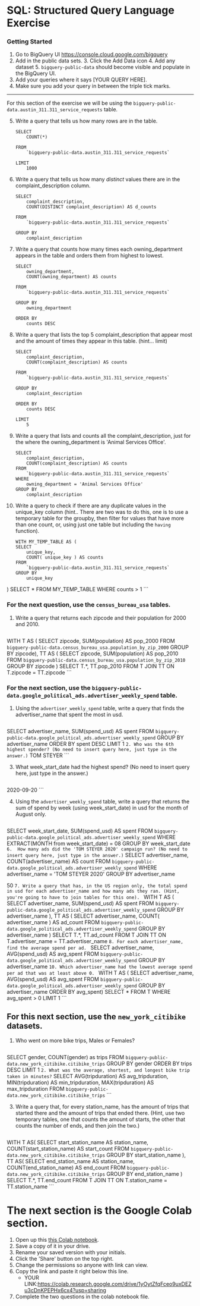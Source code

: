 
# SQL:  Structured Query Language  Exercise

### Getting Started
1. Go to BigQuery UI https://console.cloud.google.com/bigquery
2. Add in the public data sets. 
	3. Click the Add Data icon
	4. Add any dataset
	5. `bigquery-public-data` should become visible and populate in the BigQuery UI. 
3. Add your queries where it says [YOUR QUERY HERE].
4. Make sure you add your query in between the triple tick marks. 
---

For this section of the exercise we will be using the `bigquery-public-data.austin_311.311_service_requests`  table. 

5. Write a query that tells us how many rows are in the table. 
	```
	SELECT
		COUNT(*)

	FROM
  		`bigquery-public-data.austin_311.311_service_requests`
  
	LIMIT
  		1000
	```

7. Write a query that tells us how many _distinct_ values there are in the complaint_description column.
	``` 
	SELECT
		complaint_description,
  		COUNT(DISTINCT complaint_description) AS d_counts
 
	FROM
  		`bigquery-public-data.austin_311.311_service_requests`
  
	GROUP BY
  		complaint_description
	```
  
8. Write a query that counts how many times each owning_department appears in the table and orders them from highest to lowest. 
	``` 
	SELECT
  		owning_department,
  		COUNT(owning_department) AS counts
 
	FROM
  		`bigquery-public-data.austin_311.311_service_requests`
  
	GROUP BY
  		owning_department

	ORDER BY
    	counts DESC
	```

9. Write a query that lists the top 5 complaint_description that appear most and the amount of times they appear in this table. (hint... limit)
	```
	SELECT
		complaint_description,
		COUNT(complaint_description) AS counts
	
	FROM
		`bigquery-public-data.austin_311.311_service_requests`
	
	GROUP BY
		complaint_description

	ORDER BY
		counts DESC

	LIMIT
		5
	  ```
10. Write a query that lists and counts all the complaint_description, just for the where the owning_department is 'Animal Services Office'.
	```
	SELECT
  		complaint_description,
  		COUNT(complaint_description) AS counts
	FROM
  		`bigquery-public-data.austin_311.311_service_requests`
	WHERE
  		owning_department = 'Animal Services Office' 
	GROUP BY
  		complaint_description
	```

11. Write a query to check if there are any duplicate values in the unique_key column (hint.. There are two was to do this, one is to use a temporary table for the groupby, then filter for values that have more than one count, or, using just one table but including the  `having` function). 
	```
	WITH MY_TEMP_TABLE AS (
	SELECT
  		unique_key,
  		COUNT( unique_key ) AS counts
	FROM
  		`bigquery-public-data.austin_311.311_service_requests`
	GROUP BY
  		unique_key
)
SELECT * FROM MY_TEMP_TABLE
WHERE counts > 1
	```


### For the next question, use the `census_bureau_usa` tables.

1. Write a query that returns each zipcode and their population for 2000 and 2010. 
	```
WITH
  T AS (
  SELECT
    zipcode,
    SUM(population) AS pop_2000
  FROM
    `bigquery-public-data.census_bureau_usa.population_by_zip_2000`
  GROUP BY
    zipcode),
  TT AS (
  SELECT
    zipcode,
    SUM(population) AS pop_2010
  FROM
    `bigquery-public-data.census_bureau_usa.population_by_zip_2010`
  GROUP BY
    zipcode )
SELECT
  T.*,
  TT.pop_2010
FROM
  T
JOIN
  TT
ON
  T.zipcode = TT.zipcode
	```

### For the next section, use the  `bigquery-public-data.google_political_ads.advertiser_weekly_spend` table.
1. Using the `advertiser_weekly_spend` table, write a query that finds the advertiser_name that spent the most in usd. 
	```
SELECT 
	advertiser_name,
	SUM(spend_usd) AS spent
FROM 
	`bigquery-public-data.google_political_ads.advertiser_weekly_spend` 
GROUP BY
	advertiser_name
ORDER BY
	spent DESC
LIMIT
	1
	```
2. Who was the 6th highest spender? (No need to insert query here, just type in the answer.)
	```
TOM STEYER
	```

3. What week_start_date had the highest spend? (No need to insert query here, just type in the answer.)
	```
2020-09-20
	```

4. Using the `advertiser_weekly_spend` table, write a query that returns the sum of spend by week (using week_start_date) in usd for the month of August only. 
	```
SELECT 
	week_start_date,
	SUM(spend_usd) AS spent
FROM 
	`bigquery-public-data.google_political_ads.advertiser_weekly_spend`
WHERE 
	EXTRACT(MONTH from week_start_date) = 08 
GROUP BY
	week_start_date
	```
6.  How many ads did the 'TOM STEYER 2020' campaign run? (No need to insert query here, just type in the answer.)
	```
SELECT
	advertiser_name,
	COUNT(advertiser_name) AS count
FROM
	`bigquery-public-data.google_political_ads.advertiser_weekly_spend`
WHERE
	advertiser_name = 'TOM STEYER 2020'
GROUP BY
	advertiser_name 

50
	```
7. Write a query that has, in the US region only, the total spend in usd for each advertiser_name and how many ads they ran. (Hint, you're going to have to join tables for this one). 
	```
WITH
  T AS (
  SELECT
    advertiser_name,
    SUM(spend_usd) AS spent
  FROM
    `bigquery-public-data.google_political_ads.advertiser_weekly_spend`
  GROUP BY
    advertiser_name ),
  TT AS (
  SELECT
    advertiser_name,
    COUNT( advertiser_name ) AS ad_count
  FROM
    `bigquery-public-data.google_political_ads.advertiser_weekly_spend`
  GROUP BY
    advertiser_name )
SELECT
  T.*,
  TT.ad_count
FROM
  T
JOIN
  TT
ON
  T.advertiser_name = TT.advertiser_name
	```
8. For each advertiser_name, find the average spend per ad. 
	```
SELECT
	advertiser_name,
	AVG(spend_usd) AS avg_spent
FROM
	`bigquery-public-data.google_political_ads.advertiser_weekly_spend`
GROUP BY
	advertiser_name 
	```
10. Which advertiser_name had the lowest average spend per ad that was at least above 0. 
	``` 
WITH
  T AS (
  SELECT
    advertiser_name,
    AVG(spend_usd) AS avg_spent
  FROM
    `bigquery-public-data.google_political_ads.advertiser_weekly_spend`
  GROUP BY
    advertiser_name
  ORDER BY
    avg_spent)
SELECT
  *
FROM
  T
WHERE
  avg_spent > 0
LIMIT
  1
	```
## For this next section, use the `new_york_citibike` datasets.

1. Who went on more bike trips, Males or Females?
	```
SELECT
	gender,
	COUNT(gender) as trips
FROM
	`bigquery-public-data.new_york_citibike.citibike_trips`
GROUP BY
	gender
ORDER BY
	trips DESC
LIMIT
	1
	```
2. What was the average, shortest, and longest bike trip taken in minutes?
	```
SELECT
	AVG(tripduration) AS avg_tripduration,
	MIN(tripduration) AS min_tripduration,
	MAX(tripduration) AS max_tripduration
FROM
	`bigquery-public-data.new_york_citibike.citibike_trips`
	```

3. Write a query that, for every station_name, has the amount of trips that started there and the amount of trips that ended there. (Hint, use two temporary tables, one that counts the amount of starts, the other that counts the number of ends, and then join the two.) 
	```
WITH
	T AS(
	SELECT
		start_station_name AS station_name,
		COUNT(start_station_name) AS start_count
	FROM
		`bigquery-public-data.new_york_citibike.citibike_trips`
	GROUP BY
		start_station_name ),
	TT AS(
	SELECT
		end_station_name AS station_name,
		COUNT(end_station_name) AS end_count
	FROM
		`bigquery-public-data.new_york_citibike.citibike_trips`
	GROUP BY
		end_station_name )
SELECT
	T.*,
	TT.end_count
FROM
	T
JOIN
	TT
ON
	T.station_name = TT.station_name
	```
# The next section is the Google Colab section.  
1. Open up this [this Colab notebook](https://colab.research.google.com/drive/1kHdTtuHTPEaMH32GotVum41YVdeyzQ74?usp=sharing).
2. Save a copy of it in your drive. 
3. Rename your saved version with your initials. 
4. Click the 'Share' button on the top right.  
5. Change the permissions so anyone with link can view. 
6. Copy the link and paste it right below this line. 
	* YOUR LINK:https://colab.research.google.com/drive/1yOytZfqFceo9uxDEZu3cDnKPEPHx6cx4?usp=sharing
9. Complete the two questions in the colab notebook file. 

